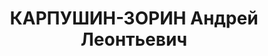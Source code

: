 ---
title: КАРПУШИН-ЗОРИН Андрей Леонтьевич
description: 'Род. в 1895, обр.: 1924 окончил Военную Академию РККА, член ВКП(б) с
  1927. 08.1931-12.1935 начальник 2-го отдела штаба Белорусского ВО, 12.1935-01.1936
  начальник 4-го отдела штаба Белорусского ВО, полковник, 01.1936-05.1937 заместитель
  начальника штаба Белорусского ВО

  Арестован 30.05.1937. Приговор: ВК ВС СССР, 22.11.1937 – ВМН. Расстрелян 1937.

  Реабилитирован 29.09.1956'
---